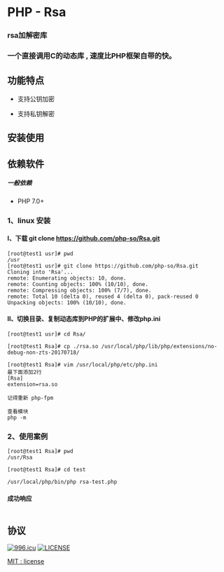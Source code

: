 # PHP - Rsa
### rsa加解密库

### 一个直接调用C的动态库 , 速度比PHP框架自带的快。

## 功能特点

* 支持公钥加密

* 支持私钥解密

##  安装使用
## 依赖软件
##### 一般依赖

* PHP 7.0+

### 1、linux 安装
#### I、下载 git clone https://github.com/php-so/Rsa.git
``` linux
[root@test1 usr]# pwd
/usr
[root@test1 usr]# git clone https://github.com/php-so/Rsa.git
Cloning into 'Rsa'...
remote: Enumerating objects: 10, done.
remote: Counting objects: 100% (10/10), done.
remote: Compressing objects: 100% (7/7), done.
remote: Total 10 (delta 0), reused 4 (delta 0), pack-reused 0
Unpacking objects: 100% (10/10), done.
```
#### II、切换目录、复制动态库到PHP的扩展中、修改php.ini
``` linux
[root@test1 usr]# cd Rsa/

[root@test1 Rsa]# cp ./rsa.so /usr/local/php/lib/php/extensions/no-debug-non-zts-20170718/

[root@test1 Rsa]# vim /usr/local/php/etc/php.ini
最下面添加2行
[Rsa]
extension=rsa.so

记得重新 php-fpm

查看模块
php -m 
```

### 2、使用案例

```linux
[root@test1 Rsa]# pwd
/usr/Rsa

[root@test1 Rsa]# cd test

/usr/local/php/bin/php rsa-test.php

```
#### 成功响应
```linux

```

## 协议

[![996.icu](https://img.shields.io/badge/link-996.icu-red.svg)](https://996.icu)
[![LICENSE](https://img.shields.io/badge/license-Anti%20996-blue.svg)](https://github.com/996icu/996.ICU/blob/master/LICENSE)

[MIT : license](https://github.com/m-sql/msql/blob/master/LICENSE)
